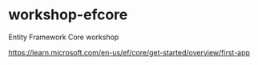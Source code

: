 # workshop-efcore

Entity Framework Core workshop

https://learn.microsoft.com/en-us/ef/core/get-started/overview/first-app
